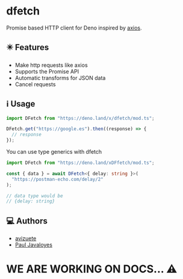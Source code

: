 # dfetch

Promise based HTTP client for Deno inspired by [axios](https://www.npmjs.com/package/axios).

## ✴️ Features

- Make http requests like axios
- Supports the Promise API
- Automatic transforms for JSON data
- Cancel requests

## ℹ️ Usage

```javascript
import DFetch from "https://deno.land/x/dfetch/mod.ts";

DFetch.get("https://google.es").then((response) => {
  // response
});
```

You can use type generics with dfetch

```typescript
import DFetch from "https://deno.land/xDFfetch/mod.ts";

const { data } = await DFetch<{ delay: string }>(
  "https://postman-echo.com/delay/2"
);

// data type would be
// {delay: string}
```

## 💻 Authors
- [avizuete](https://github.com/antoniovizuete)
- [Paul Javaloyes](https://github.com/PaulJDev)

# WE ARE WORKING ON DOCS... ⚠️